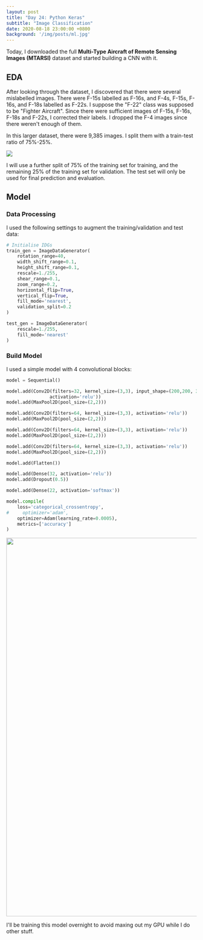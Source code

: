 ```yaml
---
layout: post
title: "Day 24: Python Keras"
subtitle: "Image Classification"
date: 2020-08-18 23:00:00 +0800
background: '/img/posts/ml.jpg'
---
```


Today, I downloaded the full **Multi-Type Aircraft of Remote Sensing Images (MTARSI)** dataset and started building a CNN with it.

## EDA
After looking through the dataset, I discovered that there were several mislabelled images. There were F-15s labelled as F-16s, and F-4s, F-15s, F-16s, and F-18s labelled as F-22s. I suppose the "F-22" class was supposed to be "Fighter Aircraft". Since there were sufficient images of F-15s, F-16s, F-18s and F-22s, I corrected their labels. I dropped the F-4 images since there weren't enough of them.

In this larger dataset, there were 9,385 images. I split them with a train-test ratio of 75%-25%.

<img src="/365DaysOfDS/img/posts/day024-01.png" style='margin-left: auto; margin-right: auto; display: block;'>

I will use a further split of 75% of the training set for training, and the remaining 25% of the training set for validation. The test set will only be used for final prediction and evaluation.

## Model

### Data Processing
I used the following settings to augment the training/validation and test data:

```py
# Initialise IDGs
train_gen = ImageDataGenerator(
    rotation_range=40,
    width_shift_range=0.1,
    height_shift_range=0.1,
    rescale=1./255,
    shear_range=0.1,
    zoom_range=0.2,
    horizontal_flip=True,
    vertical_flip=True,
    fill_mode='nearest',
    validation_split=0.2
)

test_gen = ImageDataGenerator(
    rescale=1./255,
    fill_mode='nearest'
)
```

### Build Model
I used a simple model with 4 convolutional blocks:

```py
model = Sequential()

model.add(Conv2D(filters=32, kernel_size=(3,3), input_shape=(200,200, 3),
                activation='relu'))
model.add(MaxPool2D(pool_size=(2,2)))

model.add(Conv2D(filters=64, kernel_size=(3,3), activation='relu'))
model.add(MaxPool2D(pool_size=(2,2)))

model.add(Conv2D(filters=64, kernel_size=(3,3), activation='relu'))
model.add(MaxPool2D(pool_size=(2,2)))

model.add(Conv2D(filters=64, kernel_size=(3,3), activation='relu'))
model.add(MaxPool2D(pool_size=(2,2)))

model.add(Flatten())

model.add(Dense(32, activation='relu'))
model.add(Dropout(0.5))

model.add(Dense(22, activation='softmax'))

model.compile(
    loss='categorical_crossentropy',
#     optimizer='adam',
    optimizer=Adam(learning_rate=0.0005),
    metrics=['accuracy']
)
```

<img src="/365DaysOfDS/img/posts/day024-02.png" height='1000' style='margin-left: auto; margin-right: auto; display: block;'>

I'll be training this model overnight to avoid maxing out my GPU while I do other stuff.